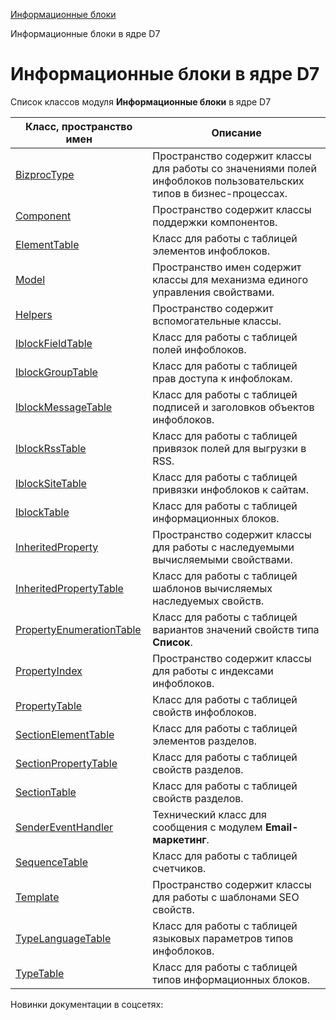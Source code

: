 [Информационные блоки](/api_help/iblock/index.php)

Информационные блоки в ядре D7

Информационные блоки в ядре D7
==============================

Список классов модуля **Информационные блоки** в ядре D7

| Класс, пространство имен | Описание |
| --- | --- |
| [BizprocType](https://dev.1c-bitrix.ru/api_d7/bitrix/iblock/bizproctype/index.php) | Пространство содержит классы для работы со значениями полей инфоблоков пользовательских типов в бизнес-процессах. |
| [Component](https://dev.1c-bitrix.ru/api_d7/bitrix/iblock/component/index.php) | Пространство содержит классы поддержки компонентов. |
| [ElementTable](https://dev.1c-bitrix.ru/api_d7/bitrix/iblock/elementtable/index.php) | Класс для работы с таблицей элементов инфоблоков. |
| [Model](https://dev.1c-bitrix.ru/api_d7/bitrix/iblock/model/index.php) | Пространство имен содержит классы для механизма единого управления свойствами. |
| [Helpers](https://dev.1c-bitrix.ru/api_d7/bitrix/iblock/helpers/index.php) | Пространство содержит вспомогательные классы. |
| [IblockFieldTable](https://dev.1c-bitrix.ru/api_d7/bitrix/iblock/iblockfieldtable/index.php) | Класс для работы с таблицей полей инфоблоков. |
| [IblockGroupTable](https://dev.1c-bitrix.ru/api_d7/bitrix/iblock/iblockgrouptable/index.php) | Класс для работы с таблицей прав доступа к инфоблокам. |
| [IblockMessageTable](https://dev.1c-bitrix.ru/api_d7/bitrix/iblock/iblockmessagetable/index.php) | Класс для работы с таблицей подписей и заголовков объектов инфоблоков. |
| [IblockRssTable](https://dev.1c-bitrix.ru/api_d7/bitrix/iblock/iblockrsstable/index.php) | Класс для работы с таблицей привязок полей для выгрузки в RSS. |
| [IblockSiteTable](https://dev.1c-bitrix.ru/api_d7/bitrix/iblock/iblocksitetable/index.php) | Класс для работы с таблицей привязки инфоблоков к сайтам. |
| [IblockTable](https://dev.1c-bitrix.ru/api_d7/bitrix/iblock/iblocktable/index.php) | Класс для работы с таблицей информационных блоков. |
| [InheritedProperty](https://dev.1c-bitrix.ru/api_d7/bitrix/iblock/inheritedproperty/index.php) | Пространство содержит классы для работы с наследуемыми вычисляемыми свойствами. |
| [InheritedPropertyTable](https://dev.1c-bitrix.ru/api_d7/bitrix/iblock/inheritedpropertytable/index.php) | Класс для работы с таблицей шаблонов вычисляемых наследуемых свойств. |
| [PropertyEnumerationTable](https://dev.1c-bitrix.ru/api_d7/bitrix/iblock/propertyenumerationtable/index.php) | Класс для работы с таблицей вариантов значений свойств типа **Список**. |
| [PropertyIndex](https://dev.1c-bitrix.ru/api_d7/bitrix/iblock/propertyindex/index.php) | Пространство содержит классы для работы с индексами инфоблоков. |
| [PropertyTable](https://dev.1c-bitrix.ru/api_d7/bitrix/iblock/propertytable/index.php) | Класс для работы с таблицей свойств инфоблоков. |
| [SectionElementTable](https://dev.1c-bitrix.ru/api_d7/bitrix/iblock/sectionelementtable/index.php) | Класс для работы с таблицей элементов разделов. |
| [SectionPropertyTable](https://dev.1c-bitrix.ru/api_d7/bitrix/iblock/sectionpropertytable/index.php) | Класс для работы с таблицей свойств разделов. |
| [SectionTable](https://dev.1c-bitrix.ru/api_d7/bitrix/iblock/sectiontable/index.php) | Класс для работы с таблицей свойств разделов. |
| [SenderEventHandler](https://dev.1c-bitrix.ru/api_d7/bitrix/iblock/sendereventhandler/index.php) | Технический класс для сообщения с модулем **Email-маркетинг**. |
| [SequenceTable](https://dev.1c-bitrix.ru/api_d7/bitrix/iblock/sequencetable/index.php) | Класс для работы с таблицей счетчиков. |
| [Template](https://dev.1c-bitrix.ru/api_d7/bitrix/iblock/template/index.php) | Пространство содержит классы для работы с шаблонами SEO свойств. |
| [TypeLanguageTable](https://dev.1c-bitrix.ru/api_d7/bitrix/iblock/typelanguagetable/index.php) | Класс для работы с таблицей языковых параметров типов инфоблоков. |
| [TypeTable](https://dev.1c-bitrix.ru/api_d7/bitrix/iblock/typetable/index.php) | Класс для работы с таблицей типов информационных блоков. |

Новинки документации в соцсетях: